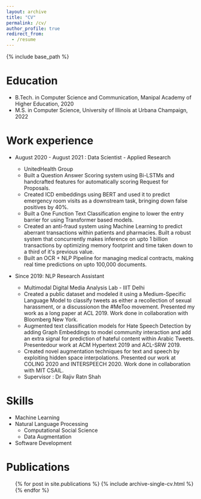 ```yaml
---
layout: archive
title: "CV"
permalink: /cv/
author_profile: true
redirect_from:
  - /resume
---
```


{% include base_path %}

Education
======
* B.Tech. in Computer Science and Communication, Manipal Academy of Higher Education, 2020
* M.S. in Computer Science, University of Illinois at Urbana Champaign, 2022

Work experience
======

* August 2020 - August 2021 : Data Scientist - Applied Research
  * UnitedHealth Group
  * Built a Question Answer Scoring system using Bi-LSTMs and handcrafted features for automatically scoring Request for Proposals.
  * Created ICD embeddings using BERT and used it to predict emergency room visits as a downstream task, bringing down false positives by 40%.
  * Built a One Function Text Classification engine to lower the entry barrier for using Transformer based models.
  * Created an anti-fraud system using Machine Learning to predict aberrant transactions within patients and pharmacies. Built a robust system that concurrently makes inference on upto 1 billion transactions by optimizing memory footprint and time taken down to a third of it's previous value.
  * Built an OCR + NLP Pipeline for managing medical contracts, making real time predictions on upto 100,000 documents.


* Since 2019: NLP Research Assistant
  * Multimodal Digital Media Analysis Lab - IIIT Delhi
  * Created a public dataset and modeled it using a Medium-Specific Language Model to classify tweets as either a recollection of sexual harassment, or a discussionon the #MeToo movement.  Presented my work as a long paper at ACL 2019.  Work done in collaboration with Bloomberg New York.
  * Augmented text classification models for Hate Speech Detection by adding Graph Embeddings to model community interaction and add an extra signal for prediction of hateful content within Arabic Tweets. Presentedour work at ACM Hypertext 2019 and ACL-SRW 2019.
  * Created novel augmentation techniques for text and speech by exploiting hidden space interpolations.  Presented our work at COLING 2020 and INTERSPEECH 2020. Work done in collaboration with MIT CSAIL.
  * Supervisor : Dr Rajiv Ratn Shah


  
Skills
======
* Machine Learning
* Natural Language Processing
  * Computational Social Science
  * Data Augmentation
* Software Development

Publications
======
  <ul>{% for post in site.publications %}
    {% include archive-single-cv.html %}
  {% endfor %}</ul>
  

